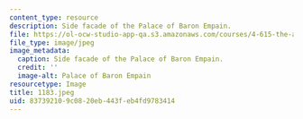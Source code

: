 ```yaml
---
content_type: resource
description: Side facade of the Palace of Baron Empain.
file: https://ol-ocw-studio-app-qa.s3.amazonaws.com/courses/4-615-the-architecture-of-cairo-spring-2002/837392109c0820eb443feb4fd9783414_1183.jpeg
file_type: image/jpeg
image_metadata:
  caption: Side facade of the Palace of Baron Empain.
  credit: ''
  image-alt: Palace of Baron Empain
resourcetype: Image
title: 1183.jpeg
uid: 83739210-9c08-20eb-443f-eb4fd9783414
---
```

